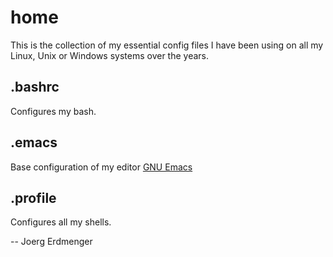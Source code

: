 # home
This is the collection of my essential config files I have been using on all my Linux, Unix or Windows systems over the years.

## .bashrc
Configures my bash.

## .emacs
Base configuration of my editor [GNU Emacs](https://www.gnu.org/software/emacs/ "GNU Emacs Homepage")

## .profile
Configures all my shells.

-- Joerg Erdmenger
